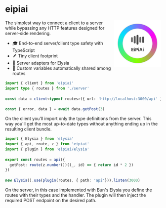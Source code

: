 # eipiai

<img align="right" src="https://github.com/tobua/eipiai/raw/main/logo.png" width="30%" alt="eipiai Logo" />

The simplest way to connect a client to a server while bypassing any HTTP features designed for server-side rendering.

- 🎓 End-to-end server/client type safety with TypeScript
- 🪶 Tiny client footprint
- 💯 Server adapters for Elysia
- 🌳 Custom variables automatically shared among routes

```ts
import { client } from 'eipiai'
import type { routes } from './server'

const data = client<typeof routes>({ url: 'http://localhost:3000/api' })

const { error, data } = await data.getPost(3)
```

On the client you'll import only the type definitions from the server. This way you'll get the most up-to-date types without anything ending up in the resulting client bundle.

```ts
import { Elysia } from 'elysia'
import { api, route, z } from 'eipiai'
import { plugin } from 'eipiai/elysia'

export const routes = api({
  getPost: route(z.number())((_, id) => { return id * 2 })
})

new Elysia().use(plugin(routes, { path: 'api'})).listen(3000)
```

On the server, in this case implemented with Bun's Elysia you define the routes with their types and the handler. The plugin will then inject the required POST endpoint on the desired path.
